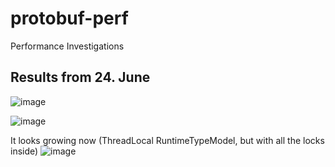 # protobuf-perf
Performance Investigations

## Results from 24. June

![image](https://user-images.githubusercontent.com/10084630/175491542-88e7c2dd-d857-458f-897a-d21bdfc765c2.png)

![image](https://user-images.githubusercontent.com/10084630/175491627-cd8611dc-c6e7-49f1-997c-d3d9e0dbebe1.png)

It looks growing now (ThreadLocal RuntimeTypeModel, but with all the locks inside)
![image](https://user-images.githubusercontent.com/10084630/175491885-e520d931-64a7-4381-bfdc-0963ddb7a2fe.png)
